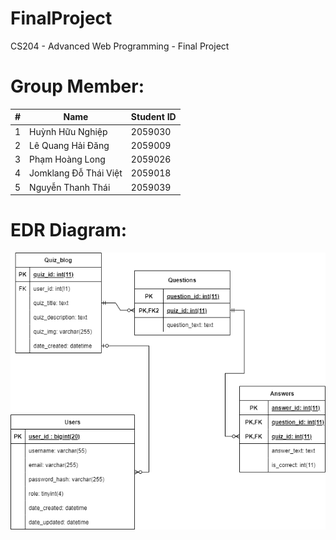 # FinalProject
CS204 - Advanced Web Programming - Final Project

# Group Member:

| # | Name | Student ID |
|---|---|---|
| 1 | Huỳnh Hữu Nghiệp | 2059030 |
| 2 | Lê Quang Hải Đăng | 2059009 |
| 3 | Phạm Hoàng Long | 2059026 |
| 4 | Jomklang Đỗ Thái Việt | 2059018 |
| 5 | Nguyễn Thanh Thái | 2059039 |

# EDR Diagram:

![](final_project.png)
